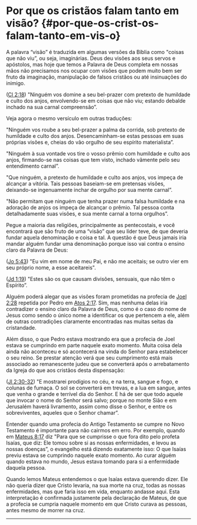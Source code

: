 # Por que os cristãos falam tanto em visão? {#por-que-os-crist-os-falam-tanto-em-vis-o}

A palavra “visão” é traduzida em algumas versões da Bíblia como &quot;coisas que não viu”, ou seja, imaginárias. Deus deu visões aos seus servos e apóstolos, mas hoje que temos a Palavra de Deus completa em nossas mãos não precisamos nos ocupar com visões que podem muito bem ser fruto da imaginação, manipulação de falsos cristãos ou até insinuações do inimigo.

([Cl 2:18](http://bibliaonline.com.br/acf/cl/2/18)) &quot;Ninguém vos domine a seu bel-prazer com pretexto de humildade e culto dos anjos, envolvendo-se em coisas que não viu; estando debalde inchado na sua carnal compreensão”.

Veja agora o mesmo versículo em outras traduções:

&quot;Ninguém vos roube a seu bel-prazer a palma da corrida, sob pretexto de humildade e culto dos anjos. Desencaminham-se estas pessoas em suas próprias visões e, cheias do vão orgulho de seu espírito materialista”.

&quot;Ninguém à sua vontade vos tire o vosso prêmio com humildade e culto aos anjos, firmando-se nas coisas que tem visto, inchado vãmente pelo seu entendimento carnal”.

&quot;Que ninguém, a pretexto de humildade e culto aos anjos, vos impeça de alcançar a vitória. Tais pessoas baseiam-se em pretensas visões, deixando-se ingenuamente inchar de orgulho por sua mente carnal”.

&quot;Não permitam que ninguém que tenha prazer numa falsa humildade e na adoração de anjos os impeça de alcançar o prêmio. Tal pessoa conta detalhadamente suas visões, e sua mente carnal a torna orgulhos”.

Pegue a maioria das religiões, principalmente as pentecostais, e você encontrará que são fruto de uma “visão” que seu líder teve, de que deveria fundar aquela denominação e coisa e tal. A questão é que Deus jamais iria mandar alguém fundar uma denominação porque isso vai contra o ensino claro da Palavra de Deus:

([Jo 5:43](http://bibliaonline.com.br/acf/jo/5/43)) &quot;Eu vim em nome de meu Pai, e não me aceitais; se outro vier em seu próprio nome, a esse aceitareis&quot;.

([Jd 1:19](http://bibliaonline.com.br/acf/jd/1/19)) &quot;Estes são os que causam divisões, sensuais, que não têm o Espírito”.

Alguém poderá alegar que as visões foram prometidas na profecia de [Joel 2:28](http://bibliaonline.com.br/acf/jl/2/28) repetida por Pedro em [Atos 2:17](http://bibliaonline.com.br/acf/atos/2/17). Sim, mas nenhuma delas iria contradizer o ensino claro da Palavra de Deus, como é o caso do nome de Jesus como sendo o único nome a identificar os que pertencem a ele, além de outras contradições claramente encontradas nas muitas seitas da cristandade.

Além disso, o que Pedro estava mostrando era que a profecia de Joel estava se cumprindo em parte naquele exato momento. Muita coisa dela ainda não aconteceu e só acontecerá na vinda do Senhor para estabelecer o seu reino. Se prestar atenção verá que seu cumprimento está mais associado ao remanescente judeu que se converterá após o arrebatamento da Igreja do que aos cristãos desta dispensação:

([Jl 2:30-32](http://bibliaonline.com.br/acf/jl/2/30-32)) &quot;E mostrarei prodígios no céu, e na terra, sangue e fogo, e colunas de fumaça. O sol se converterá em trevas, e a lua em sangue, antes que venha o grande e terrível dia do Senhor. E há de ser que todo aquele que invocar o nome do Senhor será salvo; porque no monte Sião e em Jerusalém haverá livramento, assim como disse o Senhor, e entre os sobreviventes, aqueles que o Senhor chamar”.

Entender quando uma profecia do Antigo Testamento se cumpre no Novo Testamento é importante para não cairmos em erro. Por exemplo, quando em [Mateus 8:17](http://bibliaonline.com.br/acf/mt/8/17) diz &quot;Para que se cumprisse o que fora dito pelo profeta Isaías, que diz: Ele tomou sobre si as nossas enfermidades, e levou as nossas doenças”, o evangelho está dizendo exatamente isso: O que Isaías previu estava se cumprindo naquele exato momento. Ao curar alguém quando estava no mundo, Jesus estava tomando para si a enfermidade daquela pessoa.

Quando lemos Mateus entendemos o que Isaías estava querendo dizer. Ele não queria dizer que Cristo levaria, na sua morte na cruz, todas as nossas enfermidades, mas que faria isso em vida, enquanto andasse aqui. Esta interpretação é confirmada justamente pela declaração de Mateus, de que a profecia se cumpria naquele momento em que Cristo curava as pessoas, antes mesmo de morrer na cruz.

*****